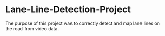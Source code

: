 # Lane-Line-Detection-Project
The purpose of this project was to correctly detect and map lane lines on the road from video data.
